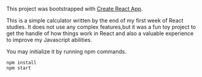 This project was bootstrapped with [Create React App](https://github.com/facebook/create-react-app).

This is a simple calculator written by the end of my first week of React studies.
It does not use any complex features,but it was a fun toy project to get the handle of how things work in React and also a valuable experience to improve my Javascript abilities.

You may initialize it by running npm commands.
```
npm install
npm start
```
